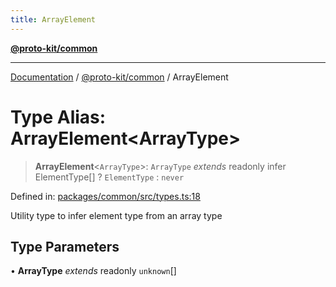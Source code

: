 ```yaml
---
title: ArrayElement
---
```


[**@proto-kit/common**](../README.md)

***

[Documentation](../../../README.md) / [@proto-kit/common](../README.md) / ArrayElement

# Type Alias: ArrayElement\<ArrayType\>

> **ArrayElement**\<`ArrayType`\>: `ArrayType` *extends* readonly infer ElementType[] ? `ElementType` : `never`

Defined in: [packages/common/src/types.ts:18](https://github.com/proto-kit/framework/blob/b953c754e500c62f01fbbd6d09adfb2f5577269d/packages/common/src/types.ts#L18)

Utility type to infer element type from an array type

## Type Parameters

• **ArrayType** *extends* readonly `unknown`[]

